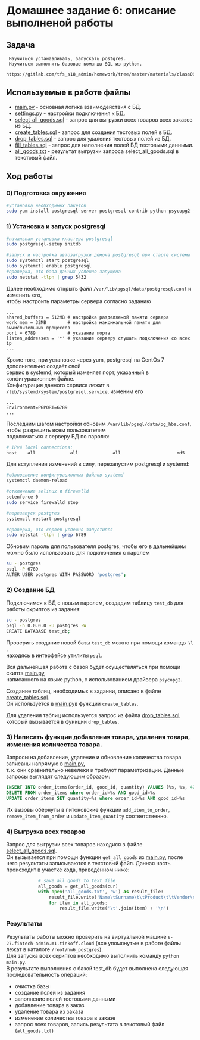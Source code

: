 # Домашнее задание 6: описание выполненой работы 

## Задача
```
 Научиться устанавливать, запускать postgres.  
 Научиться выполнять базовые команды SQL из python.
 https://gitlab.com/tfs_s18_admin/homework/tree/master/materials/class06
```

## Используемые в работе файлы
* [main.py](https://github.com/SK1995/tfs-admin/blob/hw6_postgres/hw6_postgres/main.py) - основная логика взаимодействия с БД.
* [settings.py](https://github.com/SK1995/tfs-admin/blob/hw6_postgres/hw6_postgres/settings.py) - настройки подключения к БД.
* [select_all_goods.sql](https://github.com/SK1995/tfs-admin/blob/hw6_postgres/hw6_postgres/select_all_goods.sql) - запрос для выгрузки всех товаров всех заказов из БД.
* [create_tables.sql](https://github.com/SK1995/tfs-admin/blob/hw6_postgres/hw6_postgres/create_tables.sql) - запрос для создания тестовых полей в БД.
* [drop_tables.sql](https://github.com/SK1995/tfs-admin/blob/hw6_postgres/hw6_postgres/drop_tables.sql) - запрос для удаления тестовых полей из БД.
* [fill_tables.sql](https://github.com/SK1995/tfs-admin/blob/hw6_postgres/hw6_postgres/fill_tables.sql) - запрос для наполнения полей БД тестовыми данными.
* [all_goods.txt](https://github.com/SK1995/tfs-admin/blob/hw6_postgres/hw6_postgres/all_goods.txt) - результат выгрузки запроса select_all_goods.sql в текстовый файл.


## Ход работы
### 0) Подготовка окружения
```bash
#установка необходимых пакетов
sudo yum install postgresql-server postgresql-contrib python-psycopg2 -y
```

### 1) Установка и запуск postgresql
```bash
#начальная установка кластера postgresql
sudo postgresql-setup initdb

#запуск и настройка автозагрузки демона postgresql при старте системы
sudo systemctl start postgresql
sudo systemctl enable postgresql
#проверка, что база данных успешно запущена
sudo netstat -tlpn | grep 5432
```

Далее необходимо открыть файл ```/var/lib/pgsql/data/postgresql.conf``` и изменить его,  
чтобы настроить параметры сервера согласно заданию
```text
...
shared_buffers = 512MB # настройка разделяемой памяти сервера
work_mem = 32MB        # настройка максимальной памяти для вычислительных процессов
port = 6789            # указание порта
listen_addresses = '*' # указание серверу слушать подключения со всех ip
...
```
Кроме того, при установке через yum, postgresql на CentOs 7 дополнительно создаёт свой  
сервис в systemd, который изменяет порт, указанный в конфигурационном файле.  
Конфигурация данного сервиса лежит в ```/lib/systemd/system/postgresql.service```, изменим его
```text
...
Environment=PGPORT=6789
...
```

Последним шагом настройки обновим ```/var/lib/pgsql/data/pg_hba.conf```, чтобы разрешить всем пользователям  
подключаться к серверу БД по паролю:
```bash
# IPv4 local connections:
host    all             all             all                     md5
```
Для вступления изменений в силу, перезапустим postgresql и systemd:
```bash
#обвновление конфигурационных файлов systemd 
systemctl daemon-reload

#отключение selinux и firewalld
setenforce 0
sudo service firewalld stop

#перезапуск postgres
systemctl restart postgresql

#проверка, что сервер успешно запустился
sudo netstat -tlpn | grep 6789
```

Обновим пароль для пользователя postgres, чтобы его в дальнейшем можно было использовать для подключения с паролем
```bash
su - postgres
psql -P 6789
ALTER USER postgres WITH PASSWORD 'postgres';
```

### 2) Создание БД
Подключимся к БД с новым паролем, создадим таблицу ```test_db``` для работы скриптов из задания:
```bash
su - postgres
psql -h 0.0.0.0 -U postgres -W
CREATE DATABASE test_db;
```
Проверить создание новой базы ```test_db``` можно при помощи команды ```\l``` ,  
находясь в интерфейсе утилиты ```psql```.

Вся дальнейшая работа с базой будет осуществляться при помощи скипта [main.py](https://github.com/SK1995/tfs-admin/blob/hw6_postgres/hw6_postgres/main.py),  
написанного на языке python, c использованием драйвера ```psycopg2```.

Создание таблиц, необходимых в задании, описано в файле  [create_tables.sql](https://github.com/SK1995/tfs-admin/blob/hw6_postgres/hw6_postgres/create_tables.sql).  
Он используется в [main.py](https://github.com/SK1995/tfs-admin/blob/hw6_postgres/hw6_postgres/main.py)в функции ```create_tables```.

Для удаления таблиц используется запрос из файла [drop_tables.sql](https://github.com/SK1995/tfs-admin/blob/hw6_postgres/hw6_postgres/drop_tables.sql),  
который вызывается в функции ```drop_tables```.

### 3) Написать функции добавления товара, удаления товара, изменения количества товара.
Запросы на добавление, удаление и обновление количества товара записаны напрямую в [main.py](https://github.com/SK1995/tfs-admin/blob/hw6_postgres/hw6_postgres/main.py),  
т. к. они сравнительно невелеки и требуют параметризации.
Данные запросы выглядят следующим образом:
```sql
INSERT INTO order_items(order_id, good_id, quantity) VALUES (%s, %s, 42) --добавление нового товара в заказ
DELETE FROM order_items where order_id=%s AND good_id=%s                 -- удаление товара из заказа
UPDATE order_items SET quantity=%s where order_id=%s AND good_id=%s      -- обновление количества товара в заказе
```
Их вызовы обёрнуты в питоновские функции ```add_item_to_order```, ```remove_item_from_order``` и ```update_item_quantity``` соответственно.

### 4) Выгрузка всех товаров
Запрос для выгрузки всех товаров находися в файле [select_all_goods.sql](https://github.com/SK1995/tfs-admin/blob/hw6_postgres/hw6_postgres/select_all_goods.sql).  
Он вызывается при помощи функции ```get_all_goods``` из [main.py](https://github.com/SK1995/tfs-admin/blob/hw6_postgres/hw6_postgres/main.py), после чего результаты записываются в текстовый файл. 
Данная часть происходит в участке кода, приведённом ниже:
```python
            # save all goods to text file
            all_goods = get_all_goods(cur)
            with open('all_goods.txt', 'w') as result_file:
                result_file.write('Name\tSurname\t\tProduct\t\tVendor\n')
                for item in all_goods:
                    result_file.write('\t'.join(item) + '\n')
```

### Результаты
Результаты работы можно проверить на виртуальной машине  ```s-27.fintech-admin.m1.tinkoff.cloud``` (все упомянутые в работе файлы лежат в каталоге ```/root/hw6_postgres```).  
Для запуска всех скриптов необходимо выполнить команду ```python main.py```.  
В результате выполнения с базой test_db будет выполнена следующая последовательность операций:
* очистка базы 
* создание полей из задания
* заполнение полей тестовыми данными
* добавление товара в заказ
* удаление товара из заказа
* изменение количества товара в заказе
* запрос всех товаров, запись результата в текстовый файл (````all_goods.txt````)





